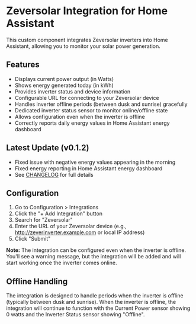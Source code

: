 # Zeversolar Integration for Home Assistant

This custom component integrates Zeversolar inverters into Home Assistant, allowing you to monitor your solar power generation.

## Features

- Displays current power output (in Watts)
- Shows energy generated today (in kWh)
- Provides inverter status and device information
- Configurable URL for connecting to your Zeversolar device
- Handles inverter offline periods (between dusk and sunrise) gracefully
- Dedicated inverter status sensor to monitor online/offline state
- Allows configuration even when the inverter is offline
- Correctly reports daily energy values in Home Assistant energy dashboard

## Latest Update (v0.1.2)

- Fixed issue with negative energy values appearing in the morning
- Fixed energy reporting in Home Assistant energy dashboard
- See [CHANGELOG](CHANGELOG.md) for full details

## Configuration

1. Go to Configuration > Integrations
2. Click the "+ Add Integration" button
3. Search for "Zeversolar"
4. Enter the URL of your Zeversolar device (e.g., http://zeverinverter.example.com or local IP address)
5. Click "Submit"

**Note:** The integration can be configured even when the inverter is offline. You'll see a warning message, but the integration will be added and will start working once the inverter comes online.

## Offline Handling

The integration is designed to handle periods when the inverter is offline (typically between dusk and sunrise). When the inverter is offline, the integration will continue to function with the Current Power sensor showing 0 watts and the Inverter Status sensor showing "Offline".
